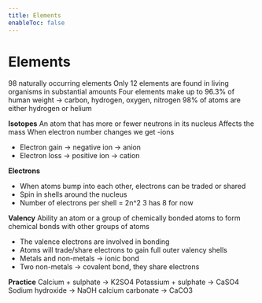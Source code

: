 ```yaml
---
title: Elements
enableToc: false
---
```


# Elements
98 naturally occurring elements
Only 12 elements are found in living organisms in substantial amounts
Four elements make up to 96.3% of human weight → carbon, hydrogen, oxygen, nitrogen
98% of atoms are either hydrogen or helium

**Isotopes**
An atom that has more or fewer neutrons in its nucleus
Affects the mass
When electron number changes we get -ions
- Electron gain → negative ion → anion
- Electron loss → positive ion → cation

**Electrons**
- When atoms bump into each other, electrons can be traded or shared
- Spin in shells around the nucleus
- Number of electrons per shell = 2n^2
3 has 8 for now

**Valency**
Ability an atom or a group of chemically bonded atoms to form chemical bonds with other groups of atoms
- The valence electrons are involved in bonding
- Atoms will trade/share electrons to gain full outer valency shells
- Metals and non-metals → ionic bond
- Two non-metals → covalent bond, they share electrons

**Practice**
Calcium + sulphate → K2SO4
Potassium + sulphate → CaSO4
Sodium hydroxide → NaOH
calcium carbonate → CaCO3
